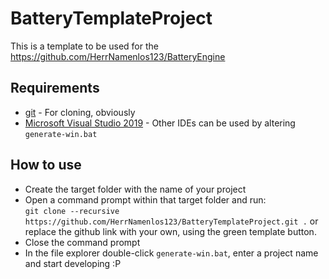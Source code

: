 # BatteryTemplateProject

This is a template to be used for the https://github.com/HerrNamenlos123/BatteryEngine

## Requirements

 - [git](https://git-scm.com/downloads) - For cloning, obviously
 - [Microsoft Visual Studio 2019](https://visualstudio.microsoft.com/de/downloads/) - Other IDEs can be used by altering `generate-win.bat`

## How to use

 - Create the target folder with the name of your project
 - Open a command prompt within that target folder and run:  
   `git clone --recursive https://github.com/HerrNamenlos123/BatteryTemplateProject.git .` or replace the github link with your own, using the green template button.
 - Close the command prompt
 - In the file explorer double-click `generate-win.bat`, enter a project name and start developing :P
